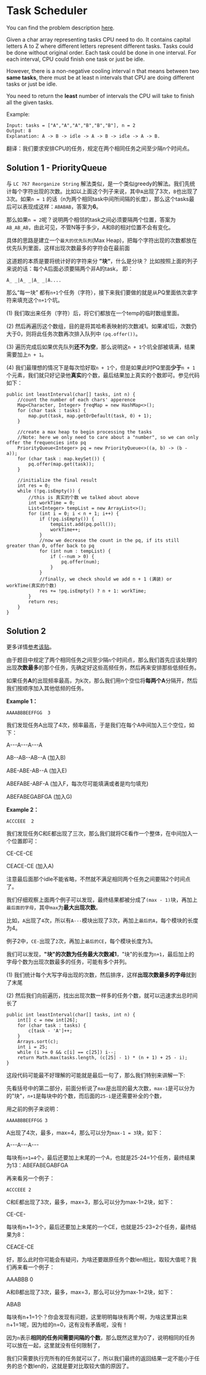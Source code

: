 # Task Scheduler

You can find the problem description [here](https://leetcode.com/problems/task-scheduler/description/).

Given a char array representing tasks CPU need to do. It contains capital letters A to Z where different letters represent different tasks. Tasks could be done without original order. Each task could be done in one interval. For each interval, CPU could finish one task or just be idle.

However, there is a non-negative cooling interval n that means between two **same tasks**, there must be at least n intervals that CPU are doing different tasks or just be idle.

You need to return the **least** number of intervals the CPU will take to finish all the given tasks.

Example: 

```
Input: tasks = ["A","A","A","B","B","B"], n = 2
Output: 8
Explanation: A -> B -> idle -> A -> B -> idle -> A -> B.
```

翻译：我们要求安排CPU的任务，规定在两个相同任务之间至少隔n个时间点。

## Solution 1 - PriorityQueue

与 `LC 767 Reorganize String` 解法类似，是一个类似greedy的解法。我们先统计每个字符出现的次数。比如以上面这个列子来说，其中`A`出现了3次，`B`也出现了3次。如果`n = 1` 的话（n为两个相同task中间所间隔的长度），那么这个tasks最后可以表现成这样：`ABABAB`，答案为**6**。

那么如果`n = 2`呢？说明两个相邻的task之间必须要隔两个位置，答案为 `AB_AB_AB`，由此可见，不管N等于多少，A和B的相对位置不会有变化。

具体的思路是建立一个`最大的优先队列`(Max Heap)，把每个字符出现的次数都放在优先队列里面，这样出现次数最多的字符会在最前面 

这道题的本质是要将统计好的字符来分 **”块“**，什么是分块？ 比如按照上面的列子来说的话：每个A后面必须要隔两个非A的task， 即：

`A_ _|A_ _|A_ _|A....`

那么“每一块” 都有`n+1`个任务（字符），接下来我们要做的就是从PQ里面依次拿字符来填充这个`n+1`个坑。

(1) 我们取出来任务（字符）后，将它们都放在一个temp的临时数组里面。

(2) 然后再遍历这个数组，目的是将其哈希表映射的次数减1。如果减1后，次数仍大于0，则将此任务次数再次排入队列中 `(pq.offer())`。

(3) 遍历完成后如果优先队列**还不为空**，那么说明这`n + 1`个坑全部被填满，结果需要加上`n + 1`。

(4) 我们最理想的情况下是每次恰好取`n + 1`个，但是如果此时PQ里面**少于**`n + 1`个元素，我们就只好记录他**真实**的个数，最后结果加上真实的个数即可。参见代码如下：


```
public int leastInterval(char[] tasks, int n) {
    //count the number of each chars' apperence
    Map<Character, Integer> freqMap = new HashMap<>(); 
    for (char task : tasks) {
        map.put(task, map.getOrDefault(task, 0) + 1); 
    }

    //create a max heap to begin processing the tasks
    //Note: here we only need to care about a "number", so we can only offer the frequencies into pq 
    PriorityQueue<Integer> pq = new PriorityQueue<>((a, b) -> (b - a)); 
    for (char task : map.keySet()) {
        pq.offer(map.get(task)); 
    }

    //initialize the final result
    int res = 0; 
    while (!pq.isEmpty()) {
        //this is 真实的个数 we talked about above 
        int workTime = 0; 
        List<Integer> tempList = new ArrayList<>(); 
        for (int i = 0; i < n + 1; i++) {
            if (!pq.isEmpty()) {
                tempList.add(pq.poll()); 
                workTime++; 
            }
            //now we decrease the count in the pq, if its still greater than 0, offer back to pq
            for (int num : tempList) {
                if (--num > 0) {
                    pq.offer(num); 
                }
            }
            //finally, we check should we add n + 1 (满装) or workTime(真实的个数)
            res += !pq.isEmpty() ? n + 1: workTime; 
        }
        return res; 
    }
}
```


## Solution 2
更多详情[参考该贴](http://www.cnblogs.com/grandyang/p/7098764.html)。

由于题目中规定了两个相同任务之间至少隔`n`个时间点，那么我们首先应该处理的出现**次数最多**的那个任务，先确定好这些高频任务，然后再来安排那些低频任务。

如果任务**A**的出现频率最高，为k次，那么我们用n个空位将**每两个A**分隔开，然后我们按顺序加入其他低频的任务。

**Example 1：**

`AAAABBBEEFFGG  3`

我们发现任务A出现了4次，频率最高，于是我们在每个A中间加入三个空位，如下：

A---A---A---A

AB--AB--AB--A   (加入B)

ABE-ABE-AB--A   (加入E)

ABEFABE-ABF-A   (加入F，每次尽可能填满或者是均匀填充)

ABEFABEGABFGA   (加入G)

**Example 2：**

`ACCCEEE  2`

我们发现任务C和E都出现了三次，那么我们就将CE看作一个整体，在中间加入一个位置即可：

CE-CE-CE

CEACE-CE   (加入A)

注意最后面那个idle不能省略，不然就不满足相同两个任务之间要隔2个时间点了。

我们仔细观察上面两个例子可以发现，最终结果都被分成了`(max - 1)`块，再加上`最后面的字母`，其中`max`为**最大出现次数**。

比如，`A`出现了`4`次，所以有`A---`模块出现了3次，再加上`最后的A`，每个模块的长度为4。

例子2中，`CE-`出现了`2`次，再加上`最后的CE`，每个模块长度为3。

我们可以发现，**"块"**的次数为**任务最大次数减1**，"块"的长度为`n+1`，最后加上的字母个数为出现次数最多的任务，可能有多个并列。

(1) 我们统计每个大写字母出现的次数，然后排序，这样**出现次数最多的字母**就到了末尾

(2) 然后我们向前遍历，找出出现次数一样多的任务个数，就可以迅速求出总时间长了 

```
public int leastInterval(char[] tasks, int n) { 
    int[] c = new int[26]; 
    for (char task : tasks) {
        c[task - 'A']++; 
    }
    Arrays.sort(c); 
    int i = 25; 
    while (i >= 0 && c[i] == c[25]) i--; 
    return Math.max(tasks.length, (c[25] - 1) * (n + 1) + 25 - i); 
}
```

这段代码可能最不好理解的可能就是最后一句了，那么我们特别来讲解一下:

先看括号中的第二部分，前面分析说了`max`是出现的最大次数，`max-1`是可以分为的"块"，`n+1`是每块中的个数，而后面的`25-i`是还需要补全的个数，

用之前的例子来说明：

`AAAABBBEEFFGG 3`

A出现了4次，最多，max=4，那么可以分为`max-1 = 3`块，如下：

A---A---A---

每块有`n+1=4`个，最后还要加上末尾的一个A，也就是25-24=1个任务，最终结果为13：ABEFABEGABFGA

再来看另一个例子：

`ACCCEEE 2`

C和E都出现了3次，最多，max=3，那么可以分为max-1=2块，如下：

CE-CE-

每块有n+1=3个，最后还要加上末尾的一个CE，也就是25-23=2个任务，最终结果为8：

CEACE-CE

好，那么此时你可能会有疑问，为啥还要跟原任务个数len相比，取较大值呢？我们再来看一个例子：

AAABBB 0

A和B都出现了3次，最多，max=3，那么可以分为max-1=2块，如下：

ABAB

每块有n+1=1个？你会发现有问题，这里明明每块有两个啊，为啥这里算出来n+1=1呢，因为给的n=0，这有没有矛盾呢，没有！

因为`n`表示**相同的任务间需要间隔的个数**，那么既然这里为0了，说明相同的任务可以放在一起，这里就没有任何限制了，

我们只需要执行完所有的任务就可以了，所以我们最终的返回结果一定不能小于任务的总个数len的，这就是要对比取较大值的原因了。
